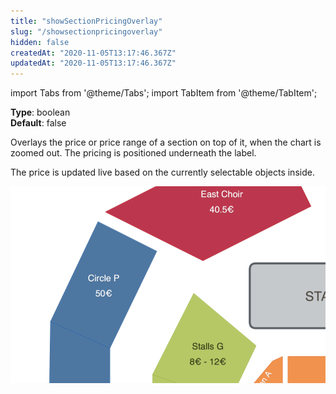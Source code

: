 ```yaml
---
title: "showSectionPricingOverlay"
slug: "/showsectionpricingoverlay"
hidden: false
createdAt: "2020-11-05T13:17:46.367Z"
updatedAt: "2020-11-05T13:17:46.367Z"
---
```


import Tabs from '@theme/Tabs';
import TabItem from '@theme/TabItem';

**Type**: boolean  
**Default**: false  

Overlays the price or price range of a section on top of it, when the chart is zoomed out. The pricing is positioned underneath the label.

The price is updated live based on the currently selectable objects inside.

![section-price-range@2x.png](/img/readme/section-price-range@2x.png)

